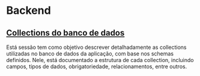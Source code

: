 # Backend

## [Collections do banco de dados](../backend/collections/)
Está sessão tem como objetivo descrever detalhadamente as collections utilizadas no banco de dados da aplicação, com base nos schemas definidos. Nele, está documentado a estrutura de cada collection, incluindo campos, tipos de dados, obrigatoriedade, relacionamentos, entre outros.